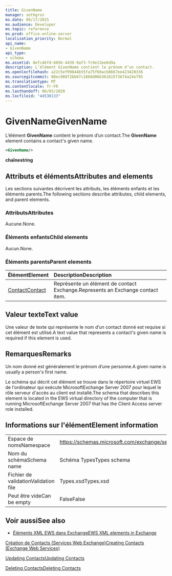 ```yaml
---
title: GivenName
manager: sethgros
ms.date: 09/17/2015
ms.audience: Developer
ms.topic: reference
ms.prod: office-online-server
localization_priority: Normal
api_name:
- GivenName
api_type:
- schema
ms.assetid: 8efc46fd-6056-4439-9af3-fc9e13ee6d9a
description: L’élément GivenName contient le prénom d’un contact.
ms.openlocfilehash: a22c5ef99844b55fa75f60acb8667ee423420336
ms.sourcegitcommit: 88ec988f2bb67c1866d06b361615f3674a24e795
ms.translationtype: MT
ms.contentlocale: fr-FR
ms.lasthandoff: 06/03/2020
ms.locfileid: "44530133"
---
```

# <a name="givenname"></a><span data-ttu-id="90626-103">GivenName</span><span class="sxs-lookup"><span data-stu-id="90626-103">GivenName</span></span>

<span data-ttu-id="90626-104">L’élément **GivenName** contient le prénom d’un contact.</span><span class="sxs-lookup"><span data-stu-id="90626-104">The **GivenName** element contains a contact's given name.</span></span> 
  
```xml
<GivenName/>
```

 <span data-ttu-id="90626-105">**chaîne**</span><span class="sxs-lookup"><span data-stu-id="90626-105">**string**</span></span>
## <a name="attributes-and-elements"></a><span data-ttu-id="90626-106">Attributs et éléments</span><span class="sxs-lookup"><span data-stu-id="90626-106">Attributes and elements</span></span>

<span data-ttu-id="90626-107">Les sections suivantes décrivent les attributs, les éléments enfants et les éléments parents.</span><span class="sxs-lookup"><span data-stu-id="90626-107">The following sections describe attributes, child elements, and parent elements.</span></span>
  
### <a name="attributes"></a><span data-ttu-id="90626-108">Attributs</span><span class="sxs-lookup"><span data-stu-id="90626-108">Attributes</span></span>

<span data-ttu-id="90626-109">Aucune.</span><span class="sxs-lookup"><span data-stu-id="90626-109">None.</span></span>
  
### <a name="child-elements"></a><span data-ttu-id="90626-110">Éléments enfants</span><span class="sxs-lookup"><span data-stu-id="90626-110">Child elements</span></span>

<span data-ttu-id="90626-111">Aucun.</span><span class="sxs-lookup"><span data-stu-id="90626-111">None.</span></span>
  
### <a name="parent-elements"></a><span data-ttu-id="90626-112">Éléments parents</span><span class="sxs-lookup"><span data-stu-id="90626-112">Parent elements</span></span>

|<span data-ttu-id="90626-113">**Élément**</span><span class="sxs-lookup"><span data-stu-id="90626-113">**Element**</span></span>|<span data-ttu-id="90626-114">**Description**</span><span class="sxs-lookup"><span data-stu-id="90626-114">**Description**</span></span>|
|:-----|:-----|
|[<span data-ttu-id="90626-115">Contact</span><span class="sxs-lookup"><span data-stu-id="90626-115">Contact</span></span>](contact.md) <br/> |<span data-ttu-id="90626-116">Représente un élément de contact Exchange.</span><span class="sxs-lookup"><span data-stu-id="90626-116">Represents an Exchange contact item.</span></span>  <br/> |
   
## <a name="text-value"></a><span data-ttu-id="90626-117">Valeur texte</span><span class="sxs-lookup"><span data-stu-id="90626-117">Text value</span></span>

<span data-ttu-id="90626-118">Une valeur de texte qui représente le nom d’un contact donné est requise si cet élément est utilisé.</span><span class="sxs-lookup"><span data-stu-id="90626-118">A text value that represents a contact's given name is required if this element is used.</span></span>
  
## <a name="remarks"></a><span data-ttu-id="90626-119">Remarques</span><span class="sxs-lookup"><span data-stu-id="90626-119">Remarks</span></span>

<span data-ttu-id="90626-120">Un nom donné est généralement le prénom d’une personne.</span><span class="sxs-lookup"><span data-stu-id="90626-120">A given name is usually a person's first name.</span></span>
  
<span data-ttu-id="90626-121">Le schéma qui décrit cet élément se trouve dans le répertoire virtuel EWS de l'ordinateur qui exécute MicrosoftExchange Server 2007 pour lequel le rôle serveur d'accès au client est installé.</span><span class="sxs-lookup"><span data-stu-id="90626-121">The schema that describes this element is located in the EWS virtual directory of the computer that is running MicrosoftExchange Server 2007 that has the Client Access server role installed.</span></span>
  
## <a name="element-information"></a><span data-ttu-id="90626-122">Informations sur l'élément</span><span class="sxs-lookup"><span data-stu-id="90626-122">Element information</span></span>

|||
|:-----|:-----|
|<span data-ttu-id="90626-123">Espace de noms</span><span class="sxs-lookup"><span data-stu-id="90626-123">Namespace</span></span>  <br/> |https://schemas.microsoft.com/exchange/services/2006/types  <br/> |
|<span data-ttu-id="90626-124">Nom du schéma</span><span class="sxs-lookup"><span data-stu-id="90626-124">Schema name</span></span>  <br/> |<span data-ttu-id="90626-125">Schéma Types</span><span class="sxs-lookup"><span data-stu-id="90626-125">Types schema</span></span>  <br/> |
|<span data-ttu-id="90626-126">Fichier de validation</span><span class="sxs-lookup"><span data-stu-id="90626-126">Validation file</span></span>  <br/> |<span data-ttu-id="90626-127">Types.xsd</span><span class="sxs-lookup"><span data-stu-id="90626-127">Types.xsd</span></span>  <br/> |
|<span data-ttu-id="90626-128">Peut être vide</span><span class="sxs-lookup"><span data-stu-id="90626-128">Can be empty</span></span>  <br/> |<span data-ttu-id="90626-129">False</span><span class="sxs-lookup"><span data-stu-id="90626-129">False</span></span>  <br/> |
   
## <a name="see-also"></a><span data-ttu-id="90626-130">Voir aussi</span><span class="sxs-lookup"><span data-stu-id="90626-130">See also</span></span>



- [<span data-ttu-id="90626-131">Éléments XML EWS dans Exchange</span><span class="sxs-lookup"><span data-stu-id="90626-131">EWS XML elements in Exchange</span></span>](ews-xml-elements-in-exchange.md)


[<span data-ttu-id="90626-132">Création de Contacts (Services Web Exchange)</span><span class="sxs-lookup"><span data-stu-id="90626-132">Creating Contacts (Exchange Web Services)</span></span>](https://msdn.microsoft.com/library/4845917e-70d1-481c-bbd7-011ec6571789%28Office.15%29.aspx)
  
[<span data-ttu-id="90626-133">Updating Contacts</span><span class="sxs-lookup"><span data-stu-id="90626-133">Updating Contacts</span></span>](https://msdn.microsoft.com/library/9a865953-b94a-4229-b632-2dee433314be%28Office.15%29.aspx)
  
[<span data-ttu-id="90626-134">Deleting Contacts</span><span class="sxs-lookup"><span data-stu-id="90626-134">Deleting Contacts</span></span>](https://msdn.microsoft.com/library/fcc3dc84-cd3e-455e-a1a7-ae6921c9b588%28Office.15%29.aspx)

